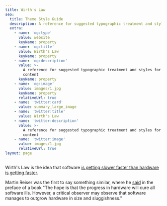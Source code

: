```yaml
---
title: Wirth's Law
seo:
  title: Theme Style Guide
  description: A reference for suggested typographic treatment and styles for your content
  extra:
    - name: 'og:type'
      value: website
      keyName: property
    - name: 'og:title'
      value: Wirth's Law
      keyName: property
    - name: 'og:description'
      value: >-
        A reference for suggested typographic treatment and styles for your
        content
      keyName: property
    - name: 'og:image'
      value: images/1.jpg
      keyName: property
      relativeUrl: true
    - name: 'twitter:card'
      value: summary_large_image
    - name: 'twitter:title'
      value: Wirth's Law
    - name: 'twitter:description'
      value: >-
        A reference for suggested typographic treatment and styles for your
        content
    - name: 'twitter:image'
      value: images/1.jpg
      relativeUrl: true
layout: page
---
```


Wirth's Law is the idea that software [is getting slower faster than hardware is getting faster](https://en.wikipedia.org/wiki/Wirth%27s_law).

Martin Reiser was the first to say something similar, where he [said](https://en.wikipedia.org/wiki/Wirth%27s_law) in the preface of a book "The hope is that the progress in hardware will cure all software ills. However, a critical observer may observe that software manages to outgrow hardware in size and sluggishness."